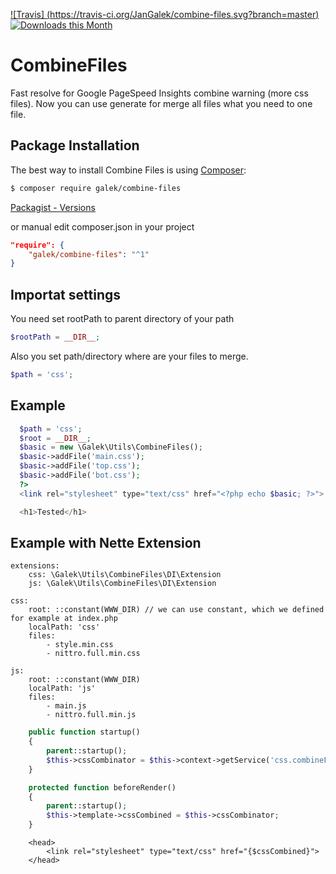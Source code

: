 [![Travis] (https://travis-ci.org/JanGalek/combine-files.svg?branch=master)](https://travis-ci.org/JanGalek/combine-files)
[![Downloads this Month](https://img.shields.io/packagist/dm/galek/combine-files.svg)](https://packagist.org/packages/galek/combine-files)

# CombineFiles
Fast resolve for Google PageSpeed Insights combine warning (more css files). Now you can use generate for merge all files what you need to one file.

Package Installation
-------------------

The best way to install Combine Files is using [Composer](http://getcomposer.org/):

```sh
$ composer require galek/combine-files
```

[Packagist - Versions](https://packagist.org/packages/galek/combine-files)

or manual edit composer.json in your project

```json
"require": {
    "galek/combine-files": "^1"
}
```

## Importat settings
You need set rootPath to parent directory of your path
```php
$rootPath = __DIR__;
```

Also you set path/directory where are your files to merge.
```php
$path = 'css';
```

## Example
```php
  $path = 'css';
  $root = __DIR__;
  $basic = new \Galek\Utils\CombineFiles();
  $basic->addFile('main.css');
  $basic->addFile('top.css');
  $basic->addFile('bot.css');
  ?>
  <link rel="stylesheet" type="text/css" href="<?php echo $basic; ?>">

  <h1>Tested</h1>
```

## Example with Nette Extension
```neon
extensions:
	css: \Galek\Utils\CombineFiles\DI\Extension
	js: \Galek\Utils\CombineFiles\DI\Extension

css:
	root: ::constant(WWW_DIR) // we can use constant, which we defined for example at index.php
	localPath: 'css'
	files:
		- style.min.css
		- nittro.full.min.css

js:
	root: ::constant(WWW_DIR)
	localPath: 'js'
	files:
		- main.js
		- nittro.full.min.js
```

```php
    public function startup()
    {
        parent::startup();
        $this->cssCombinator = $this->context->getService('css.combineFiles');
    }

    protected function beforeRender()
    {
        parent::startup();
        $this->template->cssCombined = $this->cssCombinator;
    }
```

```latte
    <head>
        <link rel="stylesheet" type="text/css" href="{$cssCombined}">
    </head>
```
